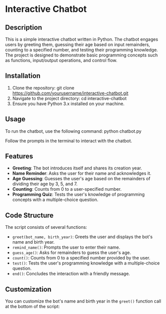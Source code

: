 # Interactive Chatbot

## Description
This is a simple interactive chatbot written in Python. The chatbot engages users by greeting them, guessing their age based on input remainders, counting to a specified number, and testing their programming knowledge. The project is designed to demonstrate basic programming concepts such as functions, input/output operations, and control flow.


## Installation
1. Clone the repository:
git clone https://github.com/yourusername/interactive-chatbot.git
2. Navigate to the project directory:
cd interactive-chatbot
3. Ensure you have Python 3.x installed on your machine.
## Usage
To run the chatbot, use the following command:
python chatbot.py

Follow the prompts in the terminal to interact with the chatbot.

## Features
- **Greeting**: The bot introduces itself and shares its creation year.
- **Name Reminder**: Asks the user for their name and acknowledges it.
- **Age Guessing**: Guesses the user's age based on the remainders of dividing their age by 3, 5, and 7.
- **Counting**: Counts from 0 to a user-specified number.
- **Programming Quiz**: Tests the user's knowledge of programming concepts with a multiple-choice question.

## Code Structure
The script consists of several functions:
- `greet(bot_name, birth_year)`: Greets the user and displays the bot's name and birth year.
- `remind_name()`: Prompts the user to enter their name.
- `guess_age()`: Asks for remainders to guess the user's age.
- `count()`: Counts from 0 to a specified number provided by the user.
- `test()`: Tests the user's programming knowledge with a multiple-choice question.
- `end()`: Concludes the interaction with a friendly message.

## Customization
You can customize the bot's name and birth year in the `greet()` function call at the bottom of the script:
